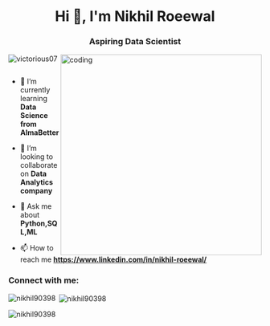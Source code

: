 <h1 align="center">Hi 👋, I'm Nikhil Roeewal</h1>
<h3 align="center">Aspiring Data Scientist</h3>
<img align="right" alt="coding" width="400" src="https://www.cloudyml.com/wp-content/uploads/2022/06/data-analytics-services-image.gif">
<p align="left"> <img src="https://komarev.com/ghpvc/?username=victorious07&label=Profile%20views&color=0e75b6&style=flat" alt="victorious07" /> </p>

<p align="left"> <a href="https://twitter.com/" target="blank"><img src="https://img.shields.io/twitter/follow/?logo=twitter&style=for-the-badge" alt="" /></a> </p>

- 🌱 I’m currently learning **Data Science from AlmaBetter**

- 👯 I’m looking to collaborate on **Data Analytics company**

- 💬 Ask me about **Python,SQL,ML**

- 📫 How to reach me **https://www.linkedin.com/in/nikhil-roeewal/**

<h3 align="left">Connect with me:</h3>
<p align="left">
</p>

<p><img align="left" src="https://github-readme-stats.vercel.app/api/top-langs?username=nikhil90398&show_icons=true&locale=en&layout=compact" alt="nikhil90398" /></p>

<p>&nbsp;<img align="center" src="https://github-readme-stats.vercel.app/api?username=nikhil90398&show_icons=true&locale=en" alt="nikhil90398" /></p>

<p><img align="center" src="https://github-readme-streak-stats.herokuapp.com/?user=nikhil90398&" alt="nikhil90398" /></p>


